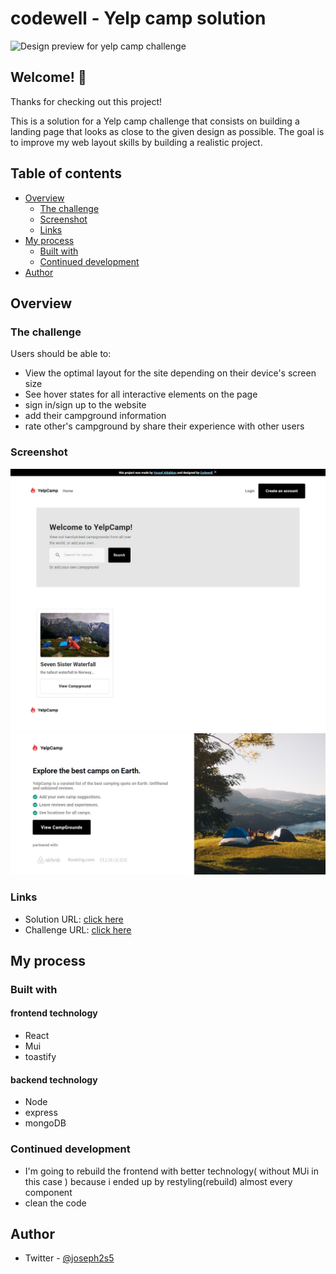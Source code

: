 # codewell - Yelp camp solution

![Design preview for yelp camp challenge](./images/overview.jpg)

## Welcome! 👋

Thanks for checking out this project!

This is a solution for a Yelp camp challenge that consists on building a landing page that looks as close to the given design as possible. The goal is to improve my web layout skills by building a realistic project.

## Table of contents

- [Overview](#overview)
  - [The challenge](#the-challenge)
  - [Screenshot](#screenshot)
  - [Links](#links)
- [My process](#my-process)
  - [Built with](#built-with)
  - [Continued development](#continued-development)
- [Author](#author)

## Overview

### The challenge

Users should be able to:

- View the optimal layout for the site depending on their device's screen size
- See hover states for all interactive elements on the page
- sign in/sign up to the website
- add their campground information
- rate other's campground by share their experience with other users

### Screenshot

![Screenshot](./readme-images/1.png)
![Screenshot](./readme-images/2.png)
### Links

- Solution URL: [click here](https://github.com/YousefAldabbas/yelp-camp)
- Challenge URL: [click here](https://www.codewell.cc/challenges/yelpcamp-by-colt-steele--6144c7c8a383e41090a3d84b)

## My process

### Built with
#### frontend technology
- React
- Mui
- toastify
#### backend technology
- Node
- express
- mongoDB

### Continued development
- I'm going to rebuild the frontend with better technology( without MUi in this case ) because i ended up by restyling(rebuild) almost every component
- clean the code

## Author
- Twitter - [@joseph2s5](https://www.twitter.com/joseph2s5)

